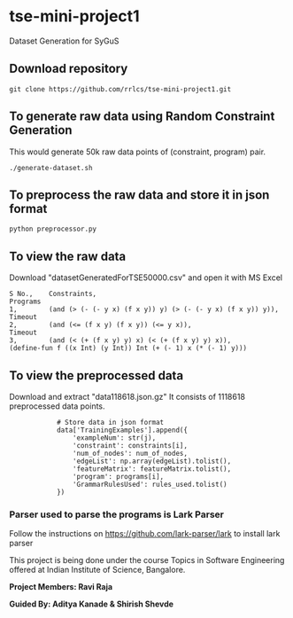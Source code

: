 # tse-mini-project1
Dataset Generation for SyGuS

## Download repository
```
git clone https://github.com/rrlcs/tse-mini-project1.git
```

## To generate raw data using Random Constraint Generation
This would generate 50k raw data points of (constraint, program) pair.
```
./generate-dataset.sh
```

## To preprocess the raw data and store it in json format
```
python preprocessor.py
```

## To view the raw data
Download "datasetGeneratedForTSE50000.csv" and open it with MS Excel

```
S No.,    Constraints,                                                  Programs
1,        (and (> (- (- y x) (f x y)) y) (> (- (- y x) (f x y)) y)),    Timeout
2,        (and (<= (f x y) (f x y)) (<= y x)),                          Timeout
3,        (and (< (+ (f x y) y) x) (< (+ (f x y) y) x)),                (define-fun f ((x Int) (y Int)) Int (+ (- 1) x (* (- 1) y)))
```

## To view the preprocessed data
Download and extract "data118618.json.gz"
It consists of 1118618 preprocessed data points.

```
            # Store data in json format
            data['TrainingExamples'].append({
                'exampleNum': str(j),
                'constraint': constraints[i],
                'num_of_nodes': num_of_nodes,
                'edgeList': np.array(edgeList).tolist(),
                'featureMatrix': featureMatrix.tolist(),
                'program': programs[i],
                'GrammarRulesUsed': rules_used.tolist()
            })
```

### Parser used to parse the programs is Lark Parser 
Follow the instructions on https://github.com/lark-parser/lark to install lark parser




This project is being done under the course Topics in Software Engineering offered at Indian Institute of Science, Bangalore.

**Project Members: Ravi Raja**

**Guided By: Aditya Kanade & Shirish Shevde**
